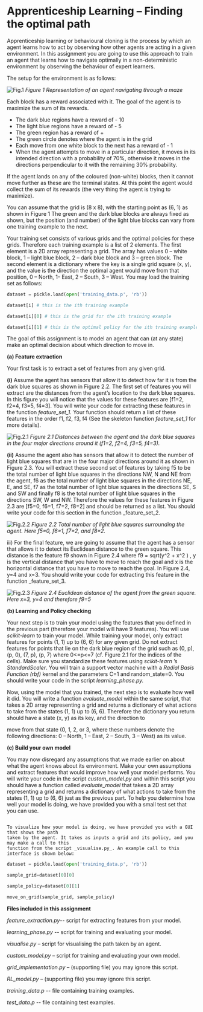 # Apprenticeship Learning – Finding the optimal path

Apprenticeship learning or behavioural cloning is the process by which an agent learns how
to act by observing how other agents are acting in a given environment. In this assignment
you are going to use this approach to train an agent that learns how to navigate optimally in
a non-deterministic environment by observing the behaviour of expert learners.

The setup for the environment is as follows:

![Fig.1](Figures/Maze.png)
*Figure 1 Representation of an agent navigating through a maze*

Each block has a reward associated with it. The goal of the agent is to maximize the sum of
its rewards.


* The dark blue regions have a reward of - 10
* The light blue regions have a reward of - 5
* The green region has a reward of +
* The green circle denotes where the agent is in the grid
* Each move from one white block to the next has a reward of - 1
* When the agent attempts to move in a particular direction, it moves in its intended
direction with a probability of 70%, otherwise it moves in the directions
perpendicular to it with the remaining 30% probability.

If the agent lands on any of the coloured (non-white) blocks, then it cannot move further as
these are the terminal states. At this point the agent would collect the sum of its rewards
(the very thing the agent is trying to maximize).


You can assume that the grid is (8 x 8), with the starting point as (6, 1) as shown in Figure
1 The green and the dark blue blocks are always fixed as shown, but the position (and
number) of the light blue blocks can vary from one training example to the next.

Your training set consists of various grids and the optimal policies for these grids. Therefore
each training example is a list of 2 elements. The first element is a 2D array representing a
grid. The array has values 0 – white block, 1 – light blue block, 2 – dark blue block and 3 –
green block. The second element is a dictionary where the key is a single grid square (x, y),
and the value is the direction the optimal agent would move from that position, 0 – North, 1- East, 2 – South, 3 – West. You may load the training set as follows:
``` python
dataset = pickle.load(open('training_data.p', 'rb'))

dataset[i] # this is the ith training example

dataset[i][0] # this is the grid for the ith training example

dataset[i][1] # this is the optimal policy for the ith training example
```

The goal of this assignment is to model an agent that can (at any state) make an optimal
decision about which direction to move in.

**(a) Feature extraction**

Your first task is to extract a set of features from any given grid.

**(i)** Assume the agent has sensors that allow it to detect how far it is from the dark blue
squares as shown in Figure 2.2. The first set of features you will extract are the distances
from the agent’s location to the dark blue squares. In this figure you will notice that the
values for these features are [f1=2, f2=4, f3=5, f4=3]. You will write your code for extracting
these features in the function _feature_set_1._ Your function should return a list of these
features in the order f1, f2, f3, f4 (See the skeleton function _feature_set_1_ for more details).

![Fig.2.1](Figures/f1.png)
*Figure 2.1 Distances between the agent and the dark blue squares in the four major
directions around it (f1=2, f2=4, f3=5, f4=3).*

**(ii)** Assume the agent also has sensors that allow it to detect the number of light blue squares
that are in the four major directions around it as shown in Figure 2.3. You will extract these
second set of features by taking f5 to be the total number of light blue squares in the
directions NW, N and NE from the agent, f6 as the total number of light blue squares in the
directions NE, E, and SE, f7 as the total number of light blue squares in the directions SE, S
and SW and finally f8 is the total number of light blue squares in the directions SW, W and
NW. Therefore the values for these features in Figure 2.3 are [f5=0, f6=1, f7=2, f8=2] and
should be returned as a list. You should write your code for this section in the function
_feature_set_2.

![Fig.2.2](Figures/f2.png)
*Figure 2.2 Total number of light blue squares surrounding the agent. Here f5=0, f6=1, f7=2,
and f8=2.*

iii) For the final feature, we are going to assume that the agent has a sensor that allows it to
detect its Euclidean distance to the green square. This distance is the feature f9 shown in
Figure 2.4 where f9 = sqrt(y^2 + x^2 ) , y is the vertical distance that you have to move to reach
the goal and x is the horizontal distance that you have to move to reach the goal. In Figure
2.4, y=4 and x=3. You should write your code for extracting this feature in the function
_feature_set_3.

![Fig.2.3](Figures/f3.png)
*Figure 2.4 Euclidean distance of the agent from the green square. Here x=3, y=4 and
therefore f9=5*

**(b) Learning and Policy checking**

Your next step is to train your model using the features that you defined in the previous part
(therefore your model will have 9 features). You will use _scikit-learn_ to train your model.
While training your model, only extract features for points (1, 1) up to (6, 6) for any given
grid. Do not extract features for points that lie on the dark blue region of the grid such as (0,
p), (p, 0), (7, p), (p, 7) where 0<=p<=7 (cf. Figure 2.1 for the indices of the cells). Make sure
you standardize these features using _scikit-learn_ ’s _StandardScaler_. You will train a support
vector machine with a _Radial Basis Function (rbf)_ kernel and the parameters C=1 and
random_state=0. You should write your code in the script _learning_phase.py._

Now, using the model that you trained, the next step is to evaluate how well it did. You will
write a function _evaluate_model_ within the same script, that takes a 2D array representing a
grid and returns a dictionary of what actions to take from the states (1, 1) up to (6, 6).
Therefore the dictionary you return should have a state (x, y) as its key, and the direction to


move from that state (0, 1, 2, or 3, where these numbers denote the following directions: 0 –
North, 1 – East, 2 – South, 3 – West) as its value.

**(c) Build your own model**

You may now disregard any assumptions that we made earlier on about what the agent
knows about its environment. Make your own assumptions and extract features that would
improve how well your model performs. You will write your code in the script
_custom_model.py_ and within this script you should have a function called _evaluate_model_
that takes a 2D array representing a grid and returns a dictionary of what actions to take
from the states (1, 1) up to (6, 6) just as the previous part. To help you determine how well
your model is doing, we have provided you with a small test set that you can use.


```Note

To visualize how your model is doing, we have provided you with a GUI that shows the path
taken by the agent. It takes as inputs a grid and its policy, and you may make a call to this
function from the script _visualise.py_. An example call to this interface is shown below:
```
``` python
dataset = pickle.load(open('training_data.p', 'rb'))

sample_grid=dataset[0][0]

sample_policy=dataset[0][1]

move_on_grid(sample_grid, sample_policy)
```

**Files included in this assignment**

*_feature_extraction.py_*-- script for extracting features from your model.

*_learning_phase.py_* -- script for training and evaluating your model.

*_visualise.py_* – script for visualising the path taken by an agent.

*_custom_model.py_* – script for training and evaluating your own model.

*_grid_implementation.py_* – (supporting file) you may ignore this script.

*_RL_model.py_* – (supporting file) you may ignore this script.

*_training_data.p_* -- file containing training examples.

*_test_data.p_* -- file containing test examples.



